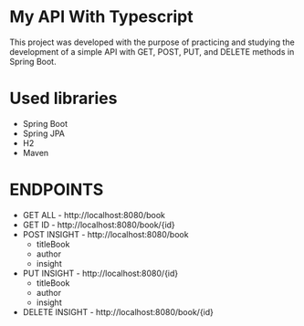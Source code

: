 # My API With Typescript

This project was developed with the purpose of practicing and studying the development of a simple API with GET, POST, PUT, and DELETE methods in Spring Boot.

# Used libraries

- Spring Boot 
- Spring JPA 
- H2 
- Maven

# ENDPOINTS

* GET ALL - http://localhost:8080/book
* GET ID - http://localhost:8080/book/{id}
* POST INSIGHT - http://localhost:8080/book
    - titleBook
    - author
    - insight
* PUT INSIGHT - http://localhost:8080/{id}
    - titleBook
    - author
    - insight
* DELETE INSIGHT - http://localhost:8080/book/{id}

 